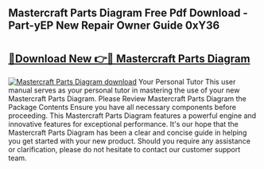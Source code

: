 ## Mastercraft Parts Diagram Free Pdf Download - Part-yEP New Repair Owner Guide 0xY36

# <h2><a href="http://dfhme73.blite.top/?on=Mastercraft+Parts+Diagram">🔗Download New 👉🔴 Mastercraft Parts Diagram</a></h2>

[![Mastercraft Parts Diagram download](https://i.imgur.com/lujVjoI.png)](http://dfhme73.blite.top/?on=Mastercraft+Parts+Diagram)
Your Personal Tutor This user manual serves as your personal tutor in mastering the use of your new Mastercraft Parts Diagram. Please Review Mastercraft Parts Diagram the Package Contents Ensure you have all necessary components before proceeding. This Mastercraft Parts Diagram features a powerful engine and innovative features for exceptional performance. It's our hope that the Mastercraft Parts Diagram has been a clear and concise guide in helping you get started with your new product. Should you require any assistance or clarification, please do not hesitate to contact our customer support team.
